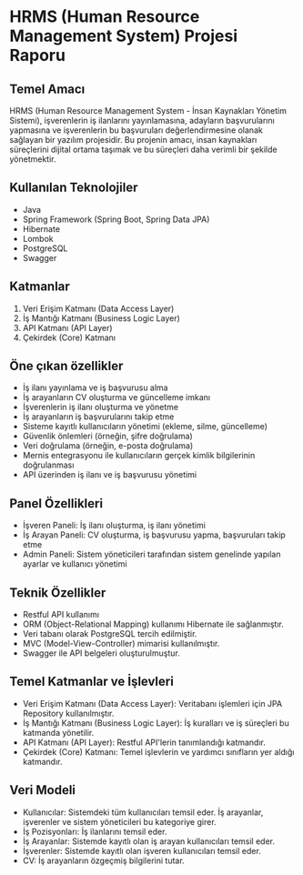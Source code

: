 # HRMS (Human Resource Management System) Projesi Raporu

## Temel Amacı
HRMS (Human Resource Management System - İnsan Kaynakları Yönetim Sistemi), işverenlerin iş ilanlarını yayınlamasına, adayların başvurularını yapmasına ve işverenlerin bu başvuruları değerlendirmesine olanak sağlayan bir yazılım projesidir. Bu projenin amacı, insan kaynakları süreçlerini dijital ortama taşımak ve bu süreçleri daha verimli bir şekilde yönetmektir.


## Kullanılan Teknolojiler
- Java
- Spring Framework (Spring Boot, Spring Data JPA)
- Hibernate
- Lombok
- PostgreSQL
- Swagger


## Katmanlar
1. Veri Erişim Katmanı (Data Access Layer)
2. İş Mantığı Katmanı (Business Logic Layer)
3. API Katmanı (API Layer)
4. Çekirdek (Core) Katmanı


## Öne çıkan özellikler
- İş ilanı yayınlama ve iş başvurusu alma
- İş arayanların CV oluşturma ve güncelleme imkanı
- İşverenlerin iş ilanı oluşturma ve yönetme
- İş arayanların iş başvurularını takip etme
- Sisteme kayıtlı kullanıcıların yönetimi (ekleme, silme, güncelleme)
- Güvenlik önlemleri (örneğin, şifre doğrulama)
- Veri doğrulama (örneğin, e-posta doğrulama)
- Mernis entegrasyonu ile kullanıcıların gerçek kimlik bilgilerinin doğrulanması
- API üzerinden iş ilanı ve iş başvurusu yönetimi


## Panel Özellikleri
- İşveren Paneli: İş ilanı oluşturma, iş ilanı yönetimi
- İş Arayan Paneli: CV oluşturma, iş başvurusu yapma, başvuruları takip etme
- Admin Paneli: Sistem yöneticileri tarafından sistem genelinde yapılan ayarlar ve kullanıcı yönetimi

## Teknik Özellikler
- Restful API kullanımı
- ORM (Object-Relational Mapping) kullanımı Hibernate ile sağlanmıştır.
- Veri tabanı olarak PostgreSQL tercih edilmiştir.
- MVC (Model-View-Controller) mimarisi kullanılmıştır.
- Swagger ile API belgeleri oluşturulmuştur.


## Temel Katmanlar ve İşlevleri
- Veri Erişim Katmanı (Data Access Layer): Veritabanı işlemleri için JPA Repository kullanılmıştır.
- İş Mantığı Katmanı (Business Logic Layer): İş kuralları ve iş süreçleri bu katmanda yönetilir.
- API Katmanı (API Layer): Restful API'lerin tanımlandığı katmandır.
- Çekirdek (Core) Katmanı: Temel işlevlerin ve yardımcı sınıfların yer aldığı katmandır.


## Veri Modeli
- Kullanıcılar: Sistemdeki tüm kullanıcıları temsil eder. İş arayanlar, işverenler ve sistem yöneticileri bu kategoriye girer.
- İş Pozisyonları: İş ilanlarını temsil eder.
- İş Arayanlar: Sistemde kayıtlı olan iş arayan kullanıcıları temsil eder.
- İşverenler: Sistemde kayıtlı olan işveren kullanıcıları temsil eder.
- CV: İş arayanların özgeçmiş bilgilerini tutar.
